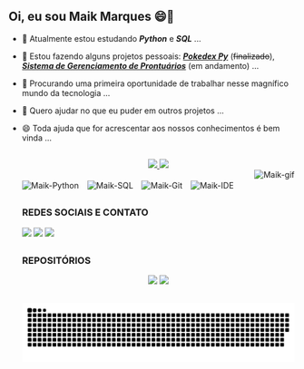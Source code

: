 ## Oi, eu sou Maik Marques 😄👋
- 🌱 Atualmente estou estudando **_Python_** e **_SQL_** ...
- 🔨 Estou fazendo alguns projetos pessoais: <a href="https://github.com/Maik-M/PythonProjects/tree/main/pokedex-py">**_Pokedex Py_**</a> (<strike>finalizado</strike>), <a href="https://github.com/Maik-M/PythonProjects/tree/main/controle-prontuarios">**_Sistema de Gerenciamento de Prontuários_**</a> (em andamento) ...
- 🔭 Procurando uma primeira oportunidade de trabalhar nesse magnífico mundo da tecnologia ...
- 👯 Quero ajudar no que eu puder em outros projetos ...
- 😄 Toda ajuda que for acrescentar aos nossos conhecimentos é bem vinda ...

  ##
  
  <div align="center">
    <a href="https://github.com/Maik-M">
    <img height="130em" src="https://github-readme-stats.vercel.app/api?username=Maik-M&show_icons=true&theme=tokyonight&include_all_commits=true&count_private=true&hide_border=true"/>
    <img height="130em" src="https://github-readme-stats.vercel.app/api/top-langs/?username=Maik-M&layout=compact&langs_count=7&theme=tokyonight&hide_border=true"/>
    </a>
  </div>
  <img height="180em" align="right" alt="Maik-gif" src="https://cdn.discordapp.com/attachments/727239554091974699/908470397836623943/5tuhic.gif">
  
  <div align="left" style="display: inline_block"><br>
    <img align="center" alt="Maik-Python" height="35" width="35" src="https://cdn.jsdelivr.net/gh/devicons/devicon/icons/python/python-original.svg" />
    &ensp;
    <img align="center" alt="Maik-SQL" height="35" width="35" src="https://cdn.jsdelivr.net/gh/devicons/devicon/icons/mysql/mysql-original.svg" />
    &ensp;
    <img align="center" alt="Maik-Git" height="35" width="35" src="https://cdn.jsdelivr.net/gh/devicons/devicon/icons/git/git-original.svg" />
    &ensp;
    <img align="center" alt="Maik-IDE" height="35" width="35" src="https://cdn.jsdelivr.net/gh/devicons/devicon/icons/pycharm/pycharm-original.svg" />
  </div>
  
  ##
  ### **REDES SOCIAIS E CONTATO**
  <div align="left">
    <a href="https://www.linkedin.com/in/maik-m-a01507207/" target="_blank"><img src="https://img.shields.io/badge/LinkedIn-0077B5?style=for-the-badge&logo=linkedin&logoColor=white" target="_blank"></a> 
    <a href="https://instagram.com/_imaik" target="_blank"><img src="https://img.shields.io/badge/Instagram-E4405F?style=for-the-badge&logo=instagram&logoColor=white" target="_blank"></a>
    <a href = "mailto:maik.batista1@gmail.com"><img src="https://img.shields.io/badge/Gmail-D14836?style=for-the-badge&logo=gmail&logoColor=white" target="_blank"></a>
  </div>
  
  ##
  ### **REPOSITÓRIOS**
  <div align="center">
    <a href="https://github.com/Maik-M/PythonProjects"><img src="https://github-readme-stats.vercel.app/api/pin/?username=Maik-M&repo=PythonProjects&theme=tokyonight&hide_border=true"></a>
    <a href="https://github.com/Maik-M/mini-projetos"><img src="https://github-readme-stats.vercel.app/api/pin/?username=Maik-M&repo=mini-projetos&theme=tokyonight&hide_border=true"></a>
  </div>
  
  ##
  
  ![Snake animation](https://github.com/Maik-M/Maik-M/blob/output/github-contribution-grid-snake.svg)
 
